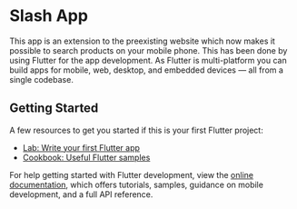 # Slash App

This app is an extension to the preexisting website which now makes it possible to search products on your mobile phone. This has been done by using Flutter for the app development. As Flutter is multi-platform you can build apps for mobile, web, desktop, and embedded devices — all from a single codebase.

## Getting Started

A few resources to get you started if this is your first Flutter project:

- [Lab: Write your first Flutter app](https://docs.flutter.dev/get-started/codelab)
- [Cookbook: Useful Flutter samples](https://docs.flutter.dev/cookbook)

For help getting started with Flutter development, view the
[online documentation](https://docs.flutter.dev/), which offers tutorials,
samples, guidance on mobile development, and a full API reference.
